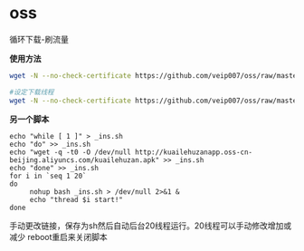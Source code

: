 # oss
循环下载-刷流量

**使用方法**
```bash
wget -N --no-check-certificate https://github.com/veip007/oss/raw/master/oss.sh && chmod +x oss.sh &&  "https://www.baidu.com" &  #指定url
```
```bash 
#设定下载线程
wget -N --no-check-certificate https://github.com/veip007/oss/raw/master/oss.sh && chmod +x oss.sh &&  "https://www.baidu.com" 8 &   #指定url和8线程
```

**另一个脚本**

```
echo "while [ 1 ]" > _ins.sh
echo "do" >> _ins.sh
echo "wget -q -t0 -O /dev/null http://kuailehuzanapp.oss-cn-beijing.aliyuncs.com/kuailehuzan.apk" >> _ins.sh
echo "done" >> _ins.sh
for i in `seq 1 20`
do
     nohup bash _ins.sh > /dev/null 2>&1 &
     echo "thread $i start!"
done
```

手动更改链接，保存为sh然后自动后台20线程运行。20线程可以手动修改增加或减少
reboot重启来关闭脚本
